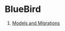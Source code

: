 # BlueBird

1. [Models and Migrations](https://github.com/appacademy/bluebird-march-2022/tree/models-and-migrations)
